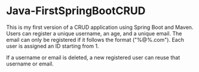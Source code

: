 # Java-FirstSpringBootCRUD

This is my first version of a CRUD application using Spring Boot and Maven. Users can register a unique username, an age, and a unique email. The email can only be registered if it follows the format ("%@%.com"). Each user is assigned an ID starting from 1.

If a username or email is deleted, a new registered user can reuse that username or email.

